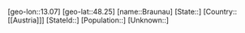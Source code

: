 ﻿---
location: [48.25,13.07]
type: City
tags:
- geo/City


SpocWebEntityId: 29322
isDeleted: false
confidential: public

---
[geo-lon::13.07]
[geo-lat::48.25]
[name::Braunau]
[State::]
[Country::[[Austria]]]
[StateId::]
[Population::]
[Unknown::]

